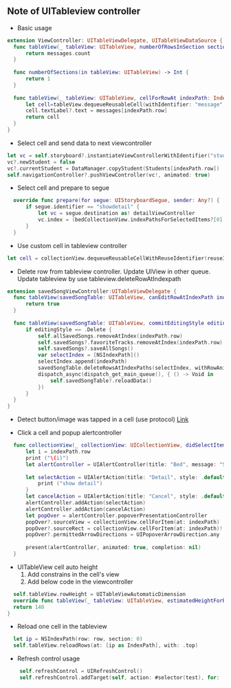 ## Note of UITableview controller

* Basic usage
```swift
extension ViewController: UITableViewDelegate, UITableViewDataSource {
  func tableView(_ tableView: UITableView, numberOfRowsInSection section: Int) -> Int {
      return messages.count
  }
  
  func numberOfSections(in tableView: UITableView) -> Int {
      return 1
  }
  
  func tableView(_ tableView: UITableView, cellForRowAt indexPath: IndexPath) -> UITableViewCell {
      let cell=tableView.dequeueReusableCell(withIdentifier: "message", for: indexPath)
      cell.textLabel?.text = messages[indexPath.row]
      return cell
  }
}
```

* Select cell and send data to next viewcontroller
```swift
let vc = self.storyboard?.instantiateViewControllerWithIdentifier("studentDetailViewController") as? studentDetailViewController
vc?.newStudent = false
vc?.currentStudent = DataManager.copyStudent(Students[indexPath.row])
self.navigationController?.pushViewController(vc!, animated: true)  
```

* Select cell and prepare to segue
```swift
  override func prepare(for segue: UIStoryboardSegue, sender: Any?) {
      if segue.identifier == "showdetail" {
          let vc = segue.destination as! detailViewController
          vc.index = (bedCollectionView.indexPathsForSelectedItems?[0].row)!
      }
  } 
```

* Use custom cell in tableview controller

```swift
let cell = collectionView.dequeueReusableCellWithReuseIdentifier(reuseIdentifier, forIndexPath: indexPath) as! checkListCollectionViewCell
```

* Delete row from tableview controller. Update UIView in other queue. Update tableview by use tableview.deleteRowAtIndexpath
```swift
extension savedSongViewController:UITableViewDelegate {
  func tableView(savedSongTable: UITableView, canEditRowAtIndexPath indexPath: NSIndexPath) -> Bool {
      return true
  }
  
  func tableView(savedSongTable: UITableView, commitEditingStyle editingStyle: UITableViewCellEditingStyle, forRowAtIndexPath indexPath: NSIndexPath) {
      if editingStyle == .Delete {
          self.allSavedSongs.removeAtIndex(indexPath.row)
          self.savedSongs?.favoriteTracks.removeAtIndex(indexPath.row)
          self.savedSongs?.saveAllSongs()
          var selectIndex = [NSIndexPath]()
          selectIndex.append(indexPath)
          savedSongTable.deleteRowsAtIndexPaths(selectIndex, withRowAnimation: UITableViewRowAnimation.Fade)
          dispatch_async(dispatch_get_main_queue(), { () -> Void in
              self.savedSongTable?.reloadData()
          })            
      }
  }
}
```

* Detect button/image was tapped in a cell (use protocol)
  [Link](http://candycode.io/how-to-properly-do-buttons-in-table-view-cells/)

* Click a cell and popup alertcontroller
```swift
  func collectionView(_ collectionView: UICollectionView, didSelectItemAt indexPath: IndexPath) {
      let i = indexPath.row
      print ("\(i)")
      let alertController = UIAlertController(title: "Bed", message: "Select", preferredStyle: .actionSheet)
      
      let selectAction = UIAlertAction(title: "Detail", style: .default) { (_) in
          print ("show detail")
      }
      let cancelAction = UIAlertAction(title: "Cancel", style: .default, handler: nil)
      alertController.addAction(selectAction)
      alertController.addAction(cancelAction)
      let popOver = alertController.popoverPresentationController
      popOver?.sourceView = collectionView.cellForItem(at: indexPath)
      popOver?.sourceRect = collectionView.cellForItem(at: indexPath)!.bounds
      popOver?.permittedArrowDirections = UIPopoverArrowDirection.any
      
      present(alertController, animated: true, completion: nil)
  }
```

* UITableView cell auto height
    1. Add constrains in the cell's view
    2. Add below code in the viewcontroller 
```swift
  self.tableView.rowHeight = UITableViewAutomaticDimension
  override func tableView(_ tableView: UITableView, estimatedHeightForRowAt indexPath: IndexPath) -> CGFloat {
  return 140
}
```

* Reload one cell in the tableview
```swift
  let ip = NSIndexPath(row: row, section: 0)
  self.tableView.reloadRows(at: [ip as IndexPath], with: .top)
```

* Refresh control usage
```swift
    self.refreshControl = UIRefreshControl()
    self.refreshControl.addTarget(self, action: #selector(test), for: .valueChanged)
```
